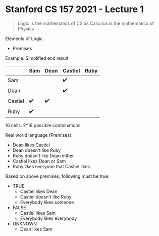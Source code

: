 # Stanford CS 157 2021 - Lecture 1

> Logic is the mathematics of CS as Calculus is the mathematics of Physics.

Elements of Logic
- Premises

Example: Simplified end result

|         | Sam | Dean | Castiel | Ruby |
|---------|-----|------|---------|------|
| Sam     |     |      | ✔️       |      |
| Dean    |     |      | ✔️       |      |
| Castiel | ✔️   | ✔️    |         |      |
| Ruby    | ✔️   |      |         |      |

16 cells.
2^16 possible combinations.

Real world language (Premises):
- Dean likes Castiel
- Dean doesn't like Ruby
- Ruby doesn't like Dean either
- Castiel likes Dean or Sam
- Ruby likes everyone that Castiel likes

Based on above premises, following must be true:
- TRUE
    - Castiel likes Dean
    - Castiel doesn't like Ruby
    - Everybody likes someone
- FALSE
    - Castiel likes Sam
    - Everybody likes everybody
- UNKNOWN
    - Dean likes Sam


